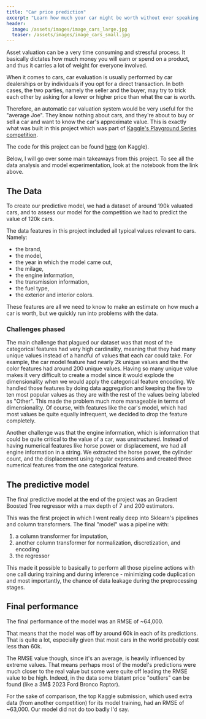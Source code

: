 ```yaml
---
title: "Car price prediction"
excerpt: "Learn how much your car might be worth without ever speaking to a dealer."
header:
  image: /assets/images/image_cars_large.jpg
  teaser: /assets/images/image_cars_small.jpg
---
```


Asset valuation can be a very time consuming and stressful process. It basically dictates how much money you will earn or spend on a product, and thus it carries a lot of weight for everyone involved.

When it comes to cars, car evaluation is usually performed by car dealerships or by individuals if you opt for a direct transaction. In both cases, the two parties, namely the seller and the buyer, may try to trick each other by asking for a lower or higher price than what the car is worth.

Therefore, an automatic car valuation system would be very useful for the "average Joe". They know nothing about cars, and they're about to buy or sell a car and want to know the car's approximate value. This is exactly what was built in this project which was part of [Kaggle's Playground Series competition](https://www.kaggle.com/competitions/playground-series-s4e9/overview).  

The code for this project can be found [here](https://www.kaggle.com/code/pkyriakou/predicting-used-car-prices-a-basic-approach) (on Kaggle).

Below, I will go over some main takeaways from this project. To see all the data analysis and model experimentation, look at the notebook from the link above.

## The Data

To create our predictive model, we had a dataset of around 190k valuated cars, and to assess our model for the competition we had to predict the value of 120k cars.

The data features in this project included all typical values relevant to cars. Namely:

- the brand,
- the model,
- the year in which the model came out,
- the milage,
- the engine information,
- the transmission information,
- the fuel type,
- the exterior and interior colors.

These features are all we need to know to make an estimate on how much a car is worth, but we quickly run into problems with the data.

### Challenges phased

The main challenge that plagued our dataset was that most of the categorical features had very high cardinality, meaning that they had many unique values instead of a handful of values that each car could take.
For example, the car model feature had nearly 2k unique values and the the color features had around 200 unique values. Having so many unique value makes it very difficult to create a model since it would explode the dimensionality when we would apply the categorical feature encoding.
We handled those features by doing data aggregation and keeping the five to ten most popular values as they are with the rest of the values being labeled as "Other". This made the problem much more manageable in terms of dimensionality. Of course, with features like the car's model, which had most values be quite equally infrequent, we decided to drop the feature completely.

Another challenge was that the engine information, which is information that could be quite critical to the value of a car, was unstructured. Instead of having numerical features like horse power or displacement, we had all engine information in a string.
We extracted the horse power, the cylinder count, and the displacement using regular expressions and created three numerical features from the one categorical feature.

## The predictive model

The final predictive model at the end of the project was an Gradient Boosted Tree regressor with a max depth of 7 and 200 estimators.

This was the first project in which I went really deep into Sklearn's pipelines and column transformers. The final "model" was a pipeline with:

1. a column transformer for imputation,
2. another column transformer for normalization, discretization, and encoding
3. the regressor

This made it possible to basically to perform all those pipeline actions with one call during training and during inference - minimizing code duplication and most importantly, the chance of data leakage during the preprocessing stages.

## Final performance

The final performance of the model was an RMSE of ~64,000.

That means that the model was off by around 60k in each of its predictions. That is quite a lot, especially given that most cars in the world probably cost less than 60k.

The RMSE value though, since it's an average, is heavily influenced by extreme values. That means perhaps most of the model's predictions were much closer to the real value but some were quite off leading the RMSE value to be high. Indeed, in the data some blatant price "outliers" can be found (like a 3M$ 2023 Ford Bronco Raptor).

For the sake of comparison, the top Kaggle submission, which used extra data (from another competition) for its model training, had an RMSE of ~63,000. Our model did not do too badly I'd say.
